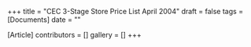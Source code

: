 +++
title = "CEC 3-Stage Store Price List April 2004"
draft = false
tags = [Documents]
date = ""

[Article]
contributors = []
gallery = []
+++